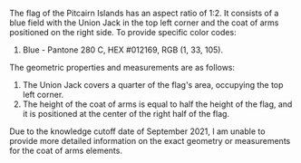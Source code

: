 The flag of the Pitcairn Islands has an aspect ratio of 1:2. It consists of a blue field with the Union Jack in the top left corner and the coat of arms positioned on the right side. To provide specific color codes:

1. Blue - Pantone 280 C, HEX #012169, RGB (1, 33, 105).

The geometric properties and measurements are as follows:

1. The Union Jack covers a quarter of the flag's area, occupying the top left corner.
2. The height of the coat of arms is equal to half the height of the flag, and it is positioned at the center of the right half of the flag.

Due to the knowledge cutoff date of September 2021, I am unable to provide more detailed information on the exact geometry or measurements for the coat of arms elements.